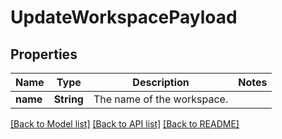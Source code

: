 # UpdateWorkspacePayload

## Properties

Name | Type | Description | Notes
------------ | ------------- | ------------- | -------------
**name** | **String** | The name of the workspace. | 

[[Back to Model list]](../README.md#documentation-for-models) [[Back to API list]](../README.md#documentation-for-api-endpoints) [[Back to README]](../README.md)


